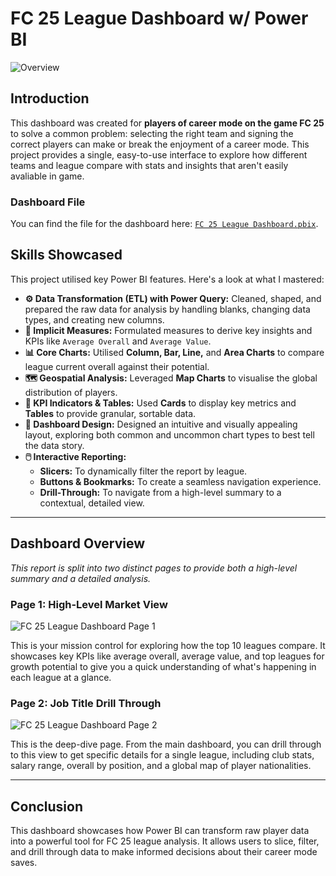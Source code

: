 # FC 25 League Dashboard w/ Power BI

![Overview](https://github.com/user-attachments/assets/87b380a9-80c0-4306-8262-c4c84be0b4ab)

## Introduction

This dashboard was created for **players of career mode on the game FC 25** to solve a common problem: selecting the right team and signing the correct players can make or break the enjoyment of a career mode. This project provides a single, easy-to-use interface to explore how different teams and league compare with stats and insights that aren't easily avaliable in game.

### Dashboard File
You can find the file for the dashboard here: [`FC 25 League Dashboard.pbix`](powerbi-projects/FC%25%League%Dashboard.pbix).  

## Skills Showcased

This project utilised key Power BI features. Here's a look at what I mastered:

-   **⚙️ Data Transformation (ETL) with Power Query:** Cleaned, shaped, and prepared the raw data for analysis by handling blanks, changing data types, and creating new columns.
-   **🧮 Implicit Measures:** Formulated measures to derive key insights and KPIs like `Average Overall` and `Average Value`.
-   **📊 Core Charts:** Utilised **Column, Bar, Line,** and **Area Charts** to compare league current overall against their potential.
-   **🗺️ Geospatial Analysis:** Leveraged **Map Charts** to visualise the global distribution of players.
-   **🔢 KPI Indicators & Tables:** Used **Cards** to display key metrics and **Tables** to provide granular, sortable data.
-   **🎨 Dashboard Design:** Designed an intuitive and visually appealing layout, exploring both common and uncommon chart types to best tell the data story.
-   **🖱️ Interactive Reporting:**
    -   **Slicers:** To dynamically filter the report by league.
    -   **Buttons & Bookmarks:** To create a seamless navigation experience.
    -   **Drill-Through:** To navigate from a high-level summary to a contextual, detailed view.
---

## Dashboard Overview

*This report is split into two distinct pages to provide both a high-level summary and a detailed analysis.*

### Page 1: High-Level Market View

![FC 25 League Dashboard Page 1](https://github.com/user-attachments/assets/ac2b7064-e615-42a6-acc1-229283a0d221)

This is your mission control for exploring how the top 10 leagues compare. It showcases key KPIs like average overall, average value, and top leagues for growth potential to give you a quick understanding of what's happening in each league at a glance.

### Page 2: Job Title Drill Through

 ![FC 25 League Dashboard Page 2](https://github.com/user-attachments/assets/ca5915ae-097d-47b8-837d-9f312655ca87)

This is the deep-dive page. From the main dashboard, you can drill through to this view to get specific details for a single league, including club stats, salary range, overall by position, and a global map of player nationalities.

---

## Conclusion

This dashboard showcases how Power BI can transform raw player data into a powerful tool for FC 25 league analysis. It allows users to slice, filter, and drill through data to make informed decisions about their career mode saves.
